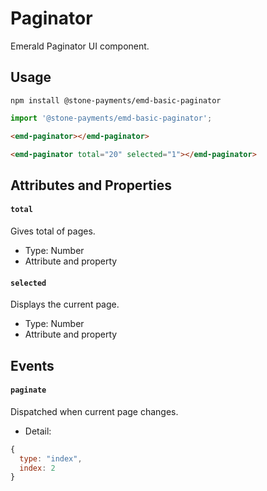 # Paginator

Emerald Paginator UI component.

## Usage

```
npm install @stone-payments/emd-basic-paginator
```

```js
import '@stone-payments/emd-basic-paginator';
```

```html
<emd-paginator></emd-paginator>

<emd-paginator total="20" selected="1"></emd-paginator>
```

## Attributes and Properties

#### `total`

Gives total of pages.

- Type: Number
- Attribute and property

#### `selected`

Displays the current page.

- Type: Number
- Attribute and property

## Events

#### `paginate`

Dispatched when current page changes.

- Detail:
  
```javascript
{
  type: "index",
  index: 2
}
```
